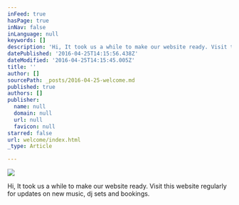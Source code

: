 ```yaml
---
inFeed: true
hasPage: true
inNav: false
inLanguage: null
keywords: []
description: 'Hi, It took us a while to make our website ready. Visit this website regularly for updates on new music, dj sets and bookings.'
datePublished: '2016-04-25T14:15:56.438Z'
dateModified: '2016-04-25T14:15:45.005Z'
title: ''
author: []
sourcePath: _posts/2016-04-25-welcome.md
published: true
authors: []
publisher:
  name: null
  domain: null
  url: null
  favicon: null
starred: false
url: welcome/index.html
_type: Article

---
```

![](https://the-grid-user-content.s3-us-west-2.amazonaws.com/583e57a9-60c8-4abf-8f02-c34c1467a907.jpg)

Hi, It took us a while to make our website ready. Visit this website regularly for updates on new music, dj sets and bookings.